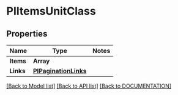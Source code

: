 # PIItemsUnitClass

## Properties
Name | Type | Notes
------------ | ------------- | -------------
**Items** | **Array<PIUnitClass>**
**Links** | **[**PIPaginationLinks**](../models/PIPaginationLinks.md)**

[[Back to Model list]](../../DOCUMENTATION.md#documentation-for-models) [[Back to API list]](../../DOCUMENTATION.md#documentation-for-api-endpoints) [[Back to DOCUMENTATION]](../../DOCUMENTATION.md)
